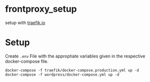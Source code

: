 # frontproxy_setup
setup with [traefik.io](https://traefik.io)

# Setup
Create `.env` File with the approptiate variables given in the respective docker-compose file.

```
docker-compose -f traefik/docker-compose.production.yml up -d
docker-compose -f wordpress/docker-compose.yml up -d
```
